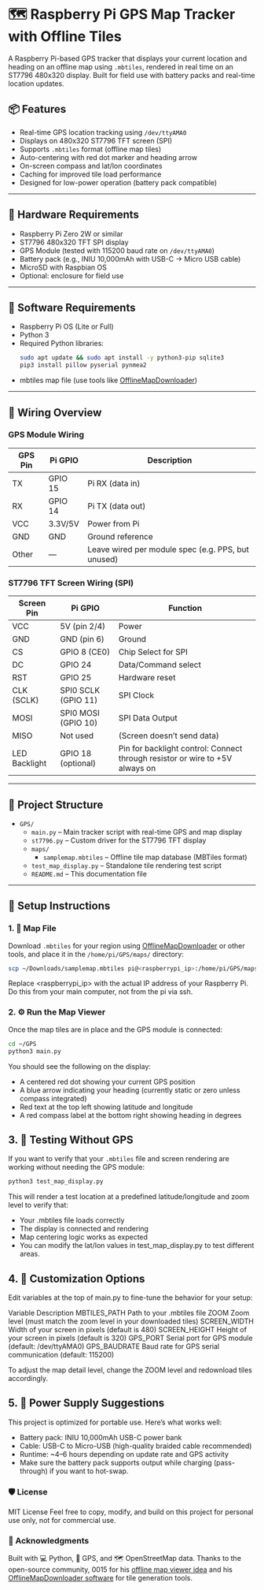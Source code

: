 # 🗺️ Raspberry Pi GPS Map Tracker with Offline Tiles

A Raspberry Pi-based GPS tracker that displays your current location and heading on an offline map using `.mbtiles`, rendered in real time on an ST7796 480x320 display. Built for field use with battery packs and real-time location updates.

## 📦 Features

- Real-time GPS location tracking using `/dev/ttyAMA0`
- Displays on 480x320 ST7796 TFT screen (SPI)
- Supports `.mbtiles` format (offline map tiles)
- Auto-centering with red dot marker and heading arrow
- On-screen compass and lat/lon coordinates
- Caching for improved tile load performance
- Designed for low-power operation (battery pack compatible)

---

## 🧰 Hardware Requirements

- Raspberry Pi Zero 2W or similar
- ST7796 480x320 TFT SPI display
- GPS Module (tested with 115200 baud rate on `/dev/ttyAMA0`)
- Battery pack (e.g., INIU 10,000mAh with USB-C → Micro USB cable)
- MicroSD with Raspbian OS
- Optional: enclosure for field use

---

## 🧰 Software Requirements

- Raspberry Pi OS (Lite or Full)
- Python 3
- Required Python libraries:
  ```bash
  sudo apt update && sudo apt install -y python3-pip sqlite3
  pip3 install pillow pyserial pynmea2
  ```
- mbtiles map file (use tools like [OfflineMapDownloader](https://github.com/0015/OfflineMapDownloader))

---

## 🔌 Wiring Overview

### GPS Module Wiring

| GPS Pin | Pi GPIO | Description       |
|---------|---------|-------------------|
| TX      | GPIO 15 | Pi RX (data in)   |
| RX      | GPIO 14 | Pi TX (data out)  |
| VCC     | 3.3V/5V | Power from Pi     |
| GND     | GND     | Ground reference  |
| Other   | —       | Leave wired per module spec (e.g. PPS, but unused) |

### ST7796 TFT Screen Wiring (SPI)

| Screen Pin | Pi GPIO               | Function                          |
|---------------|-----------------------|--------------------------------|
| VCC           | 5V (pin 2/4)          | Power                          |
| GND           | GND (pin 6)           | Ground                         |
| CS            | GPIO 8 (CE0)          | Chip Select for SPI            |
| DC            | GPIO 24               | Data/Command select            |
| RST           | GPIO 25               | Hardware reset                 |
| CLK (SCLK)    | SPI0 SCLK (GPIO 11)   | SPI Clock                      |
| MOSI          | SPI0 MOSI (GPIO 10)   | SPI Data Output                |
| MISO          | Not used              | (Screen doesn’t send data)     |
| LED Backlight | GPIO 18 (optional)    | Pin for backlight control: Connect through resistor or wire to +5V always on |

---

## 📂 Project Structure

- `GPS/`
  - `main.py` – Main tracker script with real-time GPS and map display
  - `st7796.py` – Custom driver for the ST7796 TFT display
  - `maps/`
    - `samplemap.mbtiles` – Offline tile map database (MBTiles format)
  - `test_map_display.py` – Standalone tile rendering test script
  - `README.md` – This documentation file

---

## 🚀 Setup Instructions

### 1. 📁 Map File

Download `.mbtiles` for your region using [OfflineMapDownloader](https://github.com/0015/OfflineMapDownloader) or other tools, and place it in the `/home/pi/GPS/maps/` directory:

```bash
scp ~/Downloads/samplemap.mbtiles pi@<raspberrypi_ip>:/home/pi/GPS/maps/
```
Replace <raspberrypi_ip> with the actual IP address of your Raspberry Pi. Do this from your main computer, not from the pi via ssh.

### 2. ⚙️ Run the Map Viewer

Once the map tiles are in place and the GPS module is connected:

```bash
cd ~/GPS
python3 main.py
```

You should see the following on the display:
- A centered red dot showing your current GPS position
- A blue arrow indicating your heading (currently static or zero unless compass integrated)
- Red text at the top left showing latitude and longitude
- A red compass label at the bottom right showing heading in degrees

## 3. 🧪 Testing Without GPS

If you want to verify that your `.mbtiles` file and screen rendering are working without needing the GPS module:

```bash
python3 test_map_display.py
```

This will render a test location at a predefined latitude/longitude and zoom level to verify that:
- Your .mbtiles file loads correctly
- The display is connected and rendering
- Map centering logic works as expected
- You can modify the lat/lon values in test_map_display.py to test different areas.

## 4. 🔧 Customization Options
Edit variables at the top of main.py to fine-tune the behavior for your setup:

Variable	Description
MBTILES_PATH	Path to your .mbtiles file
ZOOM	Zoom level (must match the zoom level in your downloaded tiles)
SCREEN_WIDTH	Width of your screen in pixels (default is 480)
SCREEN_HEIGHT	Height of your screen in pixels (default is 320)
GPS_PORT	Serial port for GPS module (default: /dev/ttyAMA0)
GPS_BAUDRATE	Baud rate for GPS serial communication (default: 115200)

To adjust the map detail level, change the ZOOM level and redownload tiles accordingly.

## 5. 🔋 Power Supply Suggestions
This project is optimized for portable use. Here’s what works well:
- Battery pack: INIU 10,000mAh USB-C power bank
- Cable: USB-C to Micro-USB (high-quality braided cable recommended)
- Runtime: ~4–6 hours depending on update rate and GPS activity
- Make sure the battery pack supports output while charging (pass-through) if you want to hot-swap.

### 🛡️ License
MIT License
Feel free to copy, modify, and build on this project for personal use only, not for commercial use.

### 🙌 Acknowledgments
Built with 💻 Python, 🧭 GPS, and 🗺️ OpenStreetMap data.
Thanks to the open-source community, 0015 for his [offline map viewer idea](https://github.com/0015/Offline-Map-Viewer-for-E-Paper) and his [OfflineMapDownloader software](https://github.com/0015/OfflineMapDownloader) for tile generation tools.
